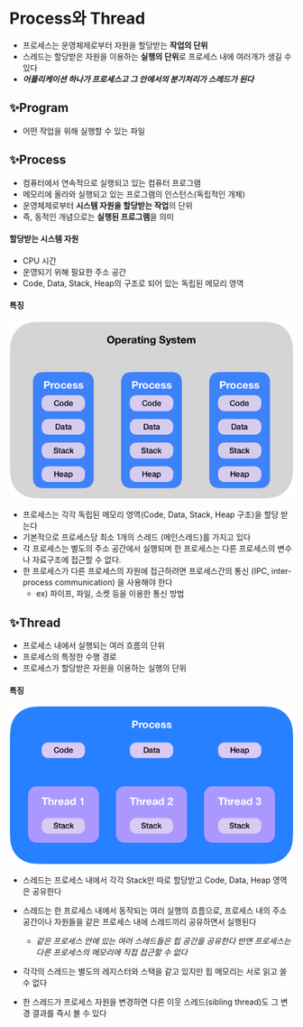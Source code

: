 # Process와 Thread

* 프로세스는 운영체제로부터 자원을 할당받는 **작업의 단위**
* 스레드는 할당받은 자원을 이용하는 **실행의 단위**로 프로세스 내에 여러개가 생길 수 있다
* ***어플리케이션 하나가 프로세스고 그 안에서의 분기처리가 스레드가 된다***

## ✨Program

* 어떤 작업을 위해 실행할 수 있는 파일

## ✨Process

* 컴퓨터에서 연속적으로 실행되고 있는 컴퓨터 프로그램
* 메모리에 올라와 실행되고 있는 프로그램의 인스턴스(독립적인 개체)
* 운영체제로부터 **시스템 자원을 할당받는 작업**의 단위
* 즉, 동적인 개념으로는 **실행된 프로그램**을 의미

####  할당받는 시스템 자원

* CPU 시간
* 운영되기 위해 필요한 주소 공간
* Code, Data, Stack, Heap의 구조로 되어 있는 독립된 메모리 영역

#### 특징

![process_thread](../img/process_thread.png)

* 프로세스는 각각 독립된 메모리 영역(Code, Data, Stack, Heap 구조)을 할당 받는다
* 기본적으로 프로세스당 최소 1개의 스레드 (메인스레드)를 가지고 있다
* 각 프로세스는 별도의 주소 공간에서 실행되며 한 프로세스는 다른 프로세스의 변수나 자료구조에 접근할 수 없다.
* 한 프로세스가 다른 프로세스의 자원에 접근하려면 프로세스간의 통신 (IPC, inter-process communication) 을 사용해야 한다
  * ex) 파이프, 파일, 소켓 등을 이용한 통신 방법

## ✨Thread

* 프로세스 내에서 실행되는 여러 흐름의 단위
* 프로세스의 특정한 수행 경로
* 프로세스가 할당받은 자원을 이용하는 실행의 단위

#### 특징

![process_thread_2](../img/process_thread_2.png)

* 스레드는 프로세스 내에서 각각 Stack만 따로 할당받고 Code, Data, Heap 영역은 공유한다
* 스레드는 한 프로세스 내에서 동작되는 여러 실행의 흐름으로, 프로세스 내의 주소 공간이나 자원들을 같은 프로세스 내에 스레드끼리 공유하면서 실행된다
  * *같은 프로세스 안에 있는 여러 스레드들은 힙 공간을 공유한다 반면 프로세스는 다른 프로세스의 메모리에 직접 접근할 수 없다*

* 각각의 스레드는 별도의 레지스터와 스택을 같고 있지만 힙 메모리는 서로 읽고 쓸 수 없다
* 한 스레드가 프로세스 자원을 변경하면 다른 이웃 스레드(sibling thread)도 그 변경 결과를 즉시 볼 수 있다

